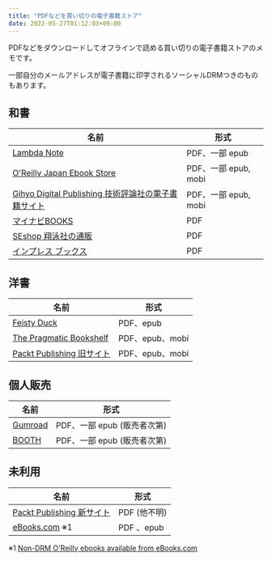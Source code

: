```yaml
---
title: "PDFなどを買い切りの電子書籍ストア"
date: 2022-05-27T01:12:03+09:00
---
```


PDFなどをダウンロードしてオフラインで読める買い切りの電子書籍ストアのメモです。

一部自分のメールアドレスが電子書籍に印字されるソーシャルDRMつきのものもあります。

## 和書

| 名前 | 形式 |
| ---- | ---- |
| [Lambda Note](https://www.lambdanote.com/) | PDF、一部 epub |
| [O'Reilly Japan Ebook Store](https://www.oreilly.co.jp/ebook/) | PDF、一部 epub, mobi |
| [Gihyo Digital Publishing 技術評論社の電子書籍サイト](https://gihyo.jp/dp) | PDF、一部 epub, mobi |
| [マイナビBOOKS](https://book.mynavi.jp/) | PDF |
| [SEshop 翔泳社の通販](https://www.seshop.com) | PDF |
| [インプレス ブックス](https://book.impress.co.jp/) | PDF |

## 洋書

| 名前 | 形式 |
| ---- | ---- |
| [Feisty Duck](https://www.feistyduck.com/) | PDF、epub |
| [The Pragmatic Bookshelf](https://pragprog.com/) | PDF、epub、mobi |
| [Packt Publishing 旧サイト](https://www.packtpub.com/) | PDF、epub、mobi |

## 個人販売

| 名前 | 形式 |
| ---- | ---- |
| [Gumroad](https://app.gumroad.com/library) | PDF、一部 epub (販売者次第) |
| [BOOTH](https://booth.pm/ja) | PDF、一部 epub (販売者次第) |

## 未利用

| 名前 | 形式 |
| ---- | ---- |
| [Packt Publishing 新サイト](https://www.packt.com/) | PDF (他不明) |
| [eBooks.com](https://www.ebooks.com/) ※1 | PDF 、epub |

※1 [Non-DRM O'Reilly ebooks available from eBooks.com](https://about.ebooks.com/non-drm-oreilly-ebooks-available-ebooks-com/)
